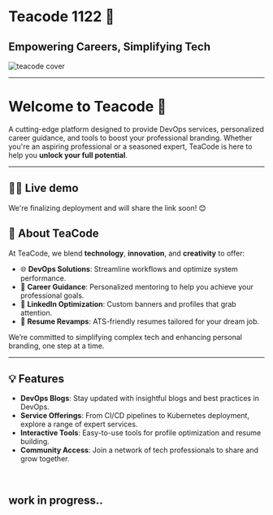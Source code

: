 # Teacode 1122 🩷 
## **Empowering Careers, Simplifying Tech**  

![teacode cover](https://github.com/user-attachments/assets/f9d71661-b653-4fa6-8f4d-6ec95320de95)

<hr/>

<a name="Welcome to Teacode "></a>

# Welcome to Teacode 👋


A cutting-edge platform designed to provide DevOps services, personalized career guidance, and tools to boost your professional branding. Whether you're an aspiring professional or a seasoned expert, TeaCode is here to help you **unlock your full potential**.  

---

<a name="demo"></a>
## 👩‍💻 Live demo 

We're finalizing deployment and will share the link soon! 😊

## 🚀 **About TeaCode**  
At TeaCode, we blend **technology**, **innovation**, and **creativity** to offer:  
- 🌐 **DevOps Solutions**: Streamline workflows and optimize system performance.  
- 🎯 **Career Guidance**: Personalized mentoring to help you achieve your professional goals.  
- 🎨 **LinkedIn Optimization**: Custom banners and profiles that grab attention.  
- 📄 **Resume Revamps**: ATS-friendly resumes tailored for your dream job.  

We’re committed to simplifying complex tech and enhancing personal branding, one step at a time.

---

## 💡 **Features**  
- **DevOps Blogs**: Stay updated with insightful blogs and best practices in DevOps.  
- **Service Offerings**: From CI/CD pipelines to Kubernetes deployment, explore a range of expert services.  
- **Interactive Tools**: Easy-to-use tools for profile optimization and resume building.  
- **Community Access**: Join a network of tech professionals to share and grow together.  

<br>

## work in progress..
